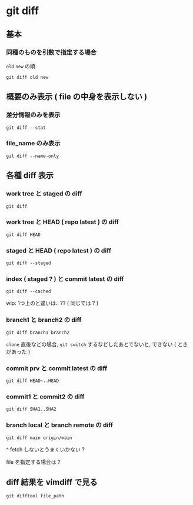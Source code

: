 
# git diff


## 基本

### 同種のものを引数で指定する場合

`old` `new` の順

```
git diff old new
```


## 概要のみ表示 ( file の中身を表示しない )

### 差分情報のみを表示

```
git diff --stat
```


### file_name のみ表示

```
git diff --name-only
```


## 各種 diff 表示

### work tree と staged の diff

```
git diff
```


### work tree と HEAD ( repo latest ) の diff

```
git diff HEAD
```


### staged と HEAD ( repo latest ) の diff

```
git diff --staged
```


### index ( staged ? ) と commit latest の diff

```
git diff --cached
```

wip: 1つ上のと違いは.. ?? ( 同じでは ? )


### branch1 と branch2 の diff

```
git diff branch1 branch2
```

`clone` 直後などの場合, `git switch` するなどしたあとでないと,
できない ( ときがあった )


### commit prv と commit latest の diff

```
git diff HEAD~..HEAD
```


### commit1 と commit2 の diff

```
git diff SHA1..SHA2
```


### branch local と branch remote の diff

```
git diff main origin/main
```

^ fetch しないとうまくいかない ?

file を指定する場合は ?



## diff 結果を vimdiff で見る

```
git difftool file_path
```



